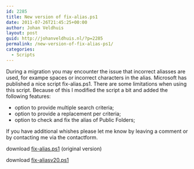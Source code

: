 ```yaml
---
id: 2285
title: New version of fix-alias.ps1
date: 2011-07-26T21:45:25+00:00
author: Johan Veldhuis
layout: post
guid: http://johanveldhuis.nl/?p=2285
permalink: /new-version-of-fix-alias-ps1/
categories:
  - Scripts
---
```

During a migration you may encounter the issue that incorrect aliasses are used, for exampe spaces or incorrect characters in the alias. Microsoft has published a nice script fix-alias.ps1. There are some limitations when using this script. Because of this I modified the script a bit and added the following features:

  * option to provide multiple search criteria;
  * option to provide a replacement per criteria;
  * option to check and fix the alias of Public Folders;

If you have additional whishes please let me know by leaving a comment or by contacting me via the contactform.

download <a href="http://gallery.technet.microsoft.com/scriptcenter/411aec4e-8c01-4594-b993-fbd968f15399" target="_blank">fix-alias.ps1</a> (original version)
  
download <a href="http://www.johanveldhuis.nl/tools/scripts/fix-aliasv20.ps1" target="_blank">fix-aliasv20.ps1</a>